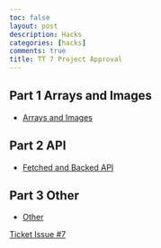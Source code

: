 ```yaml
---
toc: false
layout: post
description: Hacks
categories: [hacks]
comments: true
title: TT 7 Project Approval
---
```


## Part 1 Arrays and Images
- [Arrays and Images](https://tangalice.github.io/alicetang/java/jupyter/2022/09/30/Images.html)

## Part 2 API
- [Fetched and Backed API](https://tangalice.github.io/alicetang/java/jupyter/2022/09/30/API.html)

## Part 3 Other
- [Other]()


[Ticket Issue #7](https://github.com/tangalice/alicetang/issues/8)